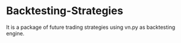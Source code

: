 # Backtesting-Strategies
It is a package of future trading strategies using vn.py as backtesting engine.
